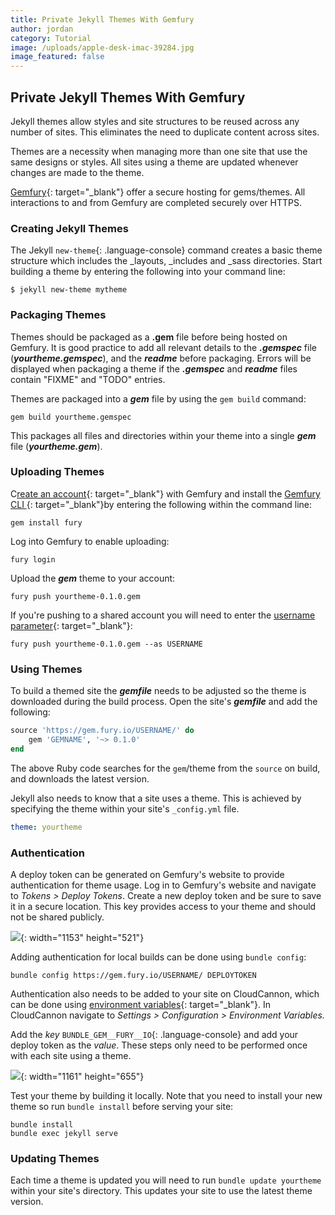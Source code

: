 ```yaml
---
title: Private Jekyll Themes With Gemfury
author: jordan
category: Tutorial
image: /uploads/apple-desk-imac-39284.jpg
image_featured: false
---
```


## Private Jekyll Themes With Gemfury

Jekyll themes allow styles and site structures to be reused across any number of sites. This eliminates the need to duplicate content across sites.

Themes are a necessity when managing more than one site that use the same designs or styles. All sites using a theme are updated whenever changes are made to the theme.

[Gemfury](https://gemfury.com/){: target="_blank"} offer a secure hosting for gems/themes. All interactions to and from Gemfury are completed securely over HTTPS.

### Creating Jekyll Themes

The Jekyll&nbsp;`new-theme`{: .language-console} command creates a basic theme structure which includes the \_layouts, \_includes and \_sass directories. Start building a theme by entering the following into your command line:

```console
$ jekyll new-theme mytheme
```

### Packaging Themes

Themes should be packaged as a **.gem** file before being hosted on Gemfury. It is good practice to add all relevant details to the ***.gemspec*** file (***yourtheme.gemspec***), and the ***readme*** before packaging. Errors will be displayed when packaging a theme if the ***.gemspec*** and ***readme*** files contain "FIXME" and "TODO" entries.

Themes are packaged into a ***gem*** file by using the `gem build` command:

```console
gem build yourtheme.gemspec
```

This packages all files and directories within your theme into a single ***gem*** file (***yourtheme.gem***).

### Uploading Themes

C[reate an account](https://manage.fury.io/users/sign_up){: target="_blank"} with Gemfury and install the [Gemfury CLI ](https://gemfury.com/help/gemfury-cli){: target="_blank"}by entering the following within the command line:

```console
gem install fury
```

Log into Gemfury to enable uploading:

```console
fury login
```

Upload the ***gem*** theme to your account:

```
fury push yourtheme-0.1.0.gem
```

If you're pushing to a shared account you will need to enter the [username parameter](https://gemfury.com/help/gemfury-cli#uploading-packages){: target="_blank"}\:

```console
fury push yourtheme-0.1.0.gem --as USERNAME
```

### Using Themes

To build a themed site the ***gemfile*** needs to be adjusted so the theme is downloaded during the build process. Open the site's ***gemfile*** and add the following:

```ruby
source 'https://gem.fury.io/USERNAME/' do
    gem 'GEMNAME', '~> 0.1.0'
end
```

The above Ruby code searches for the `gem`/theme from the `source` on build, and downloads the latest version.

Jekyll also needs to know that a site uses a theme. This is achieved by specifying the theme within your site's `_config.yml` file.

```yaml
theme: yourtheme
```

### Authentication

A deploy token can be generated on Gemfury's website to provide authentication for theme usage. Log in to Gemfury's website and navigate to *Tokens &gt; Deploy Tokens*. Create a new deploy token and be sure to save it in a secure location. This key provides access to your theme and should not be shared publicly.

![](/images/blog/screen-shot-2019-05-27-at-2-04-02-pm.png){: width="1153" height="521"}

Adding authentication for local builds can be done using `bundle config`\:

```console
bundle config https://gem.fury.io/USERNAME/ DEPLOYTOKEN
```

Authentication also needs to be added to your site on CloudCannon, which can be done using [environment variables](https://docs.cloudcannon.com/builds/configuration/?h=environment%20variables){: target="_blank"}. In CloudCannon navigate to *Settings &gt; Configuration &gt; Environment Variables.*

Add the *key* `BUNDLE_GEM__FURY__IO`{: .language-console} and add your deploy token as the *value*. These steps only need to be performed once with each site using a theme.

![](/images/blog/screen-shot-2019-05-27-at-1-46-15-pm.png){: width="1161" height="655"}

Test your theme by building it locally. Note that you need to install your new theme so run `bundle install` before serving your site:

```
bundle install
bundle exec jekyll serve
```

### Updating Themes

Each time a theme is updated you will need to run `bundle update yourtheme` within your site's directory. This updates your site to use the latest theme version.

&nbsp;

&nbsp;
